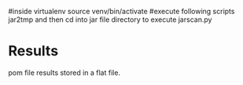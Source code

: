 #inside virtualenv
source venv/bin/activate
#execute following scripts
jar2tmp and then cd into jar file directory to execute
jarscan.py
# Results
pom file results stored in a flat file.
